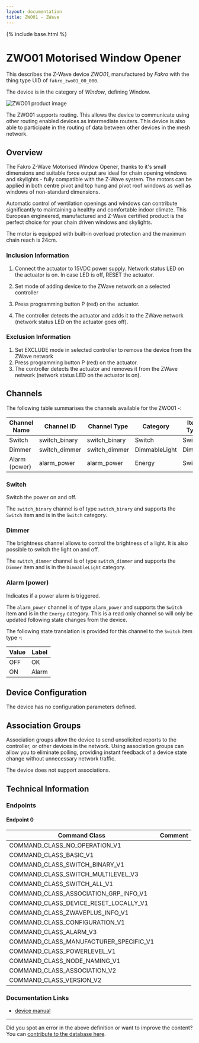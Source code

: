 ```yaml
---
layout: documentation
title: ZWO01 - ZWave
---
```


{% include base.html %}

# ZWO01 Motorised Window Opener
This describes the Z-Wave device *ZWO01*, manufactured by *Fakro* with the thing type UID of ```fakro_zwo01_00_000```.

The device is in the category of *Window*, defining Window.

![ZWO01 product image](https://www.cd-jackson.com/zwave_device_uploads/1033/1033_default.jpg)


The ZWO01 supports routing. This allows the device to communicate using other routing enabled devices as intermediate routers.  This device is also able to participate in the routing of data between other devices in the mesh network.

## Overview

The Fakro Z-Wave Motorised Window Opener, thanks to it's small dimensions and suitable force output are ideal for chain opening windows and skylights - fully compatible with the Z-Wave system. The motors can be applied in both centre pivot and top hung and pivot roof windows as well as windows of non-standard dimensions. 

Automatic control of ventilation openings and windows can contribute significantly to maintaining a healthy and comfortable indoor climate. This European engineered, manufactured and Z-Wave certified product is the perfect choice for your chain driven windows and skylights.

The motor is equipped with built-in overload protection and the maximum chain reach is 24cm.

### Inclusion Information

1. Connect the actuator to 15VDC power supply. Network status LED on the actuator is on. In case LED is off, RESET the actuator.  
2. Set mode of adding device to the Z­Wave network on a selected controller 

3. Press programming button P (red) on the  actuator.  
4. The controller detects the actuator and adds it to the Z­Wave network (network status LED on the actuator goes off).

### Exclusion Information

1. Set EXCLUDE mode in selected controller to remove the device from the Z­Wave network   
2. Press programming button P (red) on the actuator.  
3. The controller detects the actuator and removes it from the Z­Wave network (network status LED on the actuator is on).

## Channels

The following table summarises the channels available for the ZWO01 -:

| Channel Name | Channel ID | Channel Type | Category | Item Type |
|--------------|------------|--------------|----------|-----------|
| Switch | switch_binary | switch_binary | Switch | Switch | 
| Dimmer | switch_dimmer | switch_dimmer | DimmableLight | Dimmer | 
| Alarm (power) | alarm_power | alarm_power | Energy | Switch | 

### Switch
Switch the power on and off.

The ```switch_binary``` channel is of type ```switch_binary``` and supports the ```Switch``` item and is in the ```Switch``` category.

### Dimmer
The brightness channel allows to control the brightness of a light.
            It is also possible to switch the light on and off.

The ```switch_dimmer``` channel is of type ```switch_dimmer``` and supports the ```Dimmer``` item and is in the ```DimmableLight``` category.

### Alarm (power)
Indicates if a power alarm is triggered.

The ```alarm_power``` channel is of type ```alarm_power``` and supports the ```Switch``` item and is in the ```Energy``` category. This is a read only channel so will only be updated following state changes from the device.

The following state translation is provided for this channel to the ```Switch``` item type -:

| Value | Label     |
|-------|-----------|
| OFF | OK |
| ON | Alarm |



## Device Configuration

The device has no configuration parameters defined.

## Association Groups

Association groups allow the device to send unsolicited reports to the controller, or other devices in the network. Using association groups can allow you to eliminate polling, providing instant feedback of a device state change without unnecessary network traffic.

The device does not support associations.
## Technical Information

### Endpoints

#### Endpoint 0

| Command Class | Comment |
|---------------|---------|
| COMMAND_CLASS_NO_OPERATION_V1| |
| COMMAND_CLASS_BASIC_V1| |
| COMMAND_CLASS_SWITCH_BINARY_V1| |
| COMMAND_CLASS_SWITCH_MULTILEVEL_V3| |
| COMMAND_CLASS_SWITCH_ALL_V1| |
| COMMAND_CLASS_ASSOCIATION_GRP_INFO_V1| |
| COMMAND_CLASS_DEVICE_RESET_LOCALLY_V1| |
| COMMAND_CLASS_ZWAVEPLUS_INFO_V1| |
| COMMAND_CLASS_CONFIGURATION_V1| |
| COMMAND_CLASS_ALARM_V3| |
| COMMAND_CLASS_MANUFACTURER_SPECIFIC_V1| |
| COMMAND_CLASS_POWERLEVEL_V1| |
| COMMAND_CLASS_NODE_NAMING_V1| |
| COMMAND_CLASS_ASSOCIATION_V2| |
| COMMAND_CLASS_VERSION_V2| |

### Documentation Links

* [device manual](https://www.cd-jackson.com/zwave_device_uploads/1033/ZWS12-ZWS230-FAKRO-EN-pdf.pdf)

---

Did you spot an error in the above definition or want to improve the content?
You can [contribute to the database here](http://www.cd-jackson.com/index.php/zwave/zwave-device-database/zwave-device-list/devicesummary/1033).
